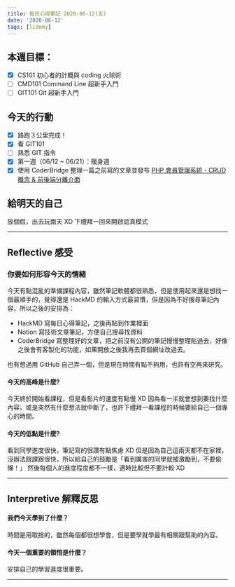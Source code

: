 ```yaml
---
title: 每日心得筆記 2020-06-12(五)
date: '2020-06-12'
tags: [lidemy]
---
```


## 本週目標：

- [x] CS101 初心者的計概與 coding 火球術
- [ ] CMD101 Command Line 超新手入門
- [ ] GIT101 Git 超新手入門

## 今天的行動

- [x] 路跑３公里完成！
- [x] 看 GIT101
- [ ] 熟悉 GIT 指令
- [x] 第一週（06/12 ~ 06/21）：暖身週
- [x] 使用 CoderBridge 整理一篇之前寫的文章並發布
      [PHP 會員管理系統 - CRUD 概念 & 前後端分離介面](https://www.coderbridge.com/@roroiii/3f7a6e98c300473fb70dacdb65cc0fc7)

## 給明天的自己

放個假，出去玩兩天 XD
下禮拜一回來開啟認真模式

---

## Reflective 感受

### 你要如何形容今天的情緒

今天有點混亂的準備課程內容，雖然筆記軟體都很熟悉，但是使用起來還是想找一個最順手的，覺得還是 HackMD 的輸入方式最習慣，但是因為不好搜尋筆記內容，所以之後的安排為：

- HackMD 寫每日心得筆記，之後再貼到作業裡面
- Notion 寫技術文章筆記，方便自己搜尋找資料
- CoderBridge 寫整理好的文章，把之前沒有公開的筆記慢慢整理貼過去，好像之後會有客製化的功能，如果開放之後我再去買個網址改過去。

也有想過用 GitHub 自己弄一個，但是現在時間有點不夠用，也許有空再來研究。

#### 今天的高峰是什麼?

今天終於開始看課程，但是看影片的速度有點慢 XD
因為看一半就會想到要找什麼內容，或是突然有什麼想法就中斷了，也許下禮拜一看課程的時候要給自己一個專心的時間。

#### 今天的低點是什麼?

看到同學進度很快，筆記寫的很讚有點焦慮 XD
但是因為自己這兩天都不在家裡，沒辦法跟課跟很快，所以給自己的鼓勵是「看到厲害的同學就被激勵到，不要偷懶！」
然後每個人的進度程度都不一樣，適時比較但不要計較 XD

---

## Interpretive 解釋反思

#### 我們今天學到了什麼？

時間是用取捨的，雖然每個都很想學會，但是要學就學最有相關跟幫助的內容。

#### 今天一個重要的領悟是什麼？

安排自己的學習進度很重要。

---
